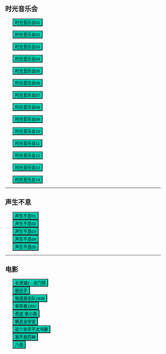 ## 时光音乐会

* <button class="btn btn-link" onclick="play('https://sod.bunediy.com/20211022/NXQFK3nX/index.m3u8')">时光音乐会01</button>
* <button class="btn btn-link" onclick="play('https://sod.bunediy.com/20211029/Xy7pXyVI/index.m3u8')">时光音乐会02</button>
* <button class="btn btn-link" onclick="play('https://sod.bunediy.com/20211106/PTxz5f1L/index.m3u8')">时光音乐会03</button>
* <button class="btn btn-link" onclick="play('https://sod.bunediy.com/20211113/xI8Wm5fd/index.m3u8')">时光音乐会04</button>
* <button class="btn btn-link" onclick="play('https://sod.bunediy.com/20211119/LZJtHU9T/index.m3u8')">时光音乐会05</button>

* <button class="btn btn-link" onclick="play('https://sod.bunediy.com/20211127/ahpstwV2/index.m3u8')">时光音乐会06</button>
* <button class="btn btn-link" onclick="play('https://sod.bunediy.com/20211204/cL4besIg/index.m3u8')">时光音乐会07</button>
* <button class="btn btn-link" onclick="play('https://sod.bunediy.com/20211210/O78IzekG/index.m3u8')">时光音乐会08</button>
* <button class="btn btn-link" onclick="play('https://sod.bunediy.com/20211218/H3dtMvoj/index.m3u8')">时光音乐会09</button>
* <button class="btn btn-link" onclick="play('https://sod.bunediy.com/20211225/v3dwAyNc/index.m3u8')">时光音乐会10</button>

* <button class="btn btn-link" onclick="play('https://sod.bunediy.com/20220108/HT0UnGUM/index.m3u8')">时光音乐会11</button>
* <button class="btn btn-link" onclick="play('https://sod.bunediy.com/20220115/pRvaw5AM/index.m3u8')">时光音乐会12</button>
* <button class="btn btn-link" onclick="play('https://sod.bunediy.com/20220122/Pbzy4HAY/index.m3u8')">时光音乐会13</button>
* <button class="btn btn-link" onclick="play('https://sod.bunediy.com/20220129/rQXW6hPQ/index.m3u8')">时光音乐会14</button>


---

## 声生不息

* <button class="btn btn-link" onclick="play('https://qycache.hs-mould.cn/cache/800e751d817bf0db94460af4e723619f/dryZtpQy5cMwc2xL-VeCZrJKwnAdudcUwjZlB6a6KdJ2-8EEOiXMFuoXfbTNLIrZF9ZbAdaI_UX9a4N8EInmnQ/index.m3u8')">声生不息01</button>
* <button class="btn btn-link" onclick="play('https://qycache.hs-mould.cn/cache/344c8c367bfe86613d60a86c75c5637c/vyMWgFGAX5duoFqcNTvbutuHMiUD9JJC8zUPfzI3DgLaFBk_ePr7VKSjsN8dyl9F8bAe48Qg42Dv-O_Hq21mIQ/index.m3u8')">声生不息02</button>
* <button class="btn btn-link" onclick="play('https://qycache.hs-mould.cn/cache/0476ae2afaac2df77ba6c52e7d4198d7/TCmFlbSfg-5n-SPo2nfn9koaN9uoQw3Wek687dZgYABg8YPG4gj18wWVmzVKOV0rpgjAJdbcD2S7RCZrnHEp4Q/index.m3u8')">声生不息03</button>
* <button class="btn btn-link" onclick="play('https://qycache.hs-mould.cn/cache/15b24ba9f5bef4b0492295f54f0dc7fd/Cx77gTLe4IFFXprvb_kMdcN3PN-nyBMhqnV-JMDWVi9xrDL4Qo_mfHcJZzzPwpuP4LH3mDSfEdgxzRcESCTNUQ/index.m3u8')">声生不息04</button>
* <button class="btn btn-link" onclick="play('https://qycache.hs-mould.cn/cache/9c7d4ba27041557ae2c79795afd9f698/aCPcxkqTsTrL8nneQsecT90mtrDU1F8SZLIv9f8JGmoCyA_uQHlCIgw3DdYplsUXDC4uLufvu3R7btErEaBpgA/index.m3u8')">声生不息05</button>

---

## 电影


* <button class="btn btn-link" onclick="play('https://b.baobuzz.com/m3u8/559462.m3u8?sign=b001edb5b21af1ddbbc239a0dccc6509')">长津湖2 - 水门桥</button>
* <button class="btn btn-link" onclick="play('https://b.baobuzz.com/m3u8/554564.m3u8?sign=296328636c917eaa19b3909832b7adc3')">狙击手</button>
* <button class="btn btn-link" onclick="play('https://m3u8.taopianplay.com/taopian/84e2601a-c8ef-41e9-815a-453247f2e518/1e542cb2-a526-4f00-9ff4-99af40e9310e/44871/ba5f1a3d-db58-4616-86fb-49d38616a8a5/SD/playlist.m3u8')">铁道游击队1939</button>
* <button class="btn btn-link" onclick="play('https://b.baobuzz.com/m3u8/511228.m3u8?sign=81ae6bfb6b7837791a028da746a3689b')">幸存者1937</button>
* <button class="btn btn-link" onclick="play('https://vod1.bdzybf7.com/20220604/vlxWALuV/2000kb/hls/index.m3u8')">奇迹·笨小孩</button>
* <button class="btn btn-link" onclick="play('https://vod1.bdzybf7.com/20220519/8HpQSPyv/2000kb/hls/index.m3u8')">瞬息全宇宙</button>
* <button class="btn btn-link" onclick="play('https://m3u.if101.tv/xm3u8/2809a11910f1b64dc707d682e49207e67aefd831eb46ef9b5dd34e38113b14db9921f11e97d0da21.m3u8')">这个杀手不太冷静</button>
* <button class="btn btn-link" onclick="play('https://b.baobuzz.com/ipfs/561584.m3u8?sign=928d7aec181f4cd798f40ae7e96e363c')">我不是药神</button>
* <button class="btn btn-link" onclick="play('https://www.taopianplay.com/taopian/84e2601a-c8ef-41e9-815a-453247f2e518/a0ba49ba-87b8-41b4-8ad3-50b8fc26ffd8/7340/ff4f8f90-a4b6-472a-9acd-c8067bccf8f3/SD/playlist.m3u8')">八佰</button>


<style>
  .btn-link {
    background: hsl(171, 100%, 41%);
  }

  .btn-link:hover {
    background: hsl(48, 100%, 67%);
  }

  ul {
    list-style-type: none;
  }

</style>

<script>
  function play(url) {
    var payload = {
        "video_url": url
    };

    fetch('https://ofhnindco6.execute-api.ap-southeast-2.amazonaws.com/video_pub', {
        method: 'POST',
        headers: {
            'Accept': 'application/json',
            'Content-Type': 'application/json'
        },
        body: JSON.stringify(payload)
    }).then(resp => console.log(resp));
  }
</script>